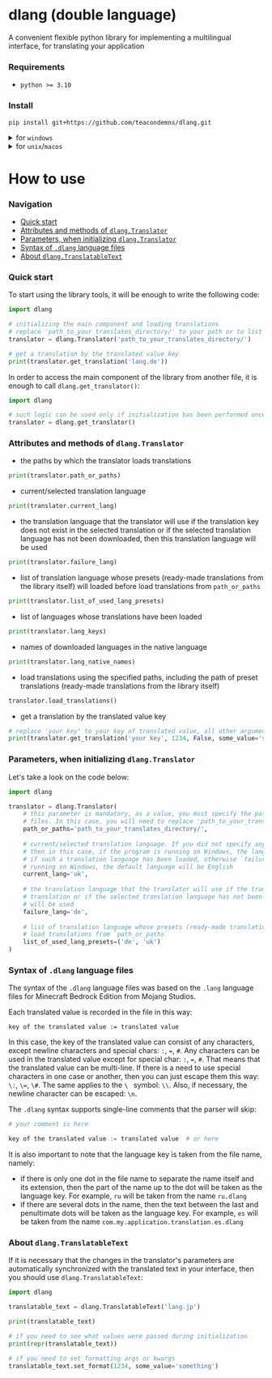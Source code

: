 # dlang (double language)
A convenient flexible python library for implementing a multilingual interface, for translating your application

### Requirements
- `python >= 3.10`

### Install
```
pip install git+https://github.com/teacondemns/dlang.git
```

<details>
  <summary>for <code>windows</code></summary>
  

```
py -m pip install git+https://github.com/teacondemns/dlang.git
```
</details>

<details>
  <summary>for <code>unix</code>/<code>macos</code></summary>
  

```
python3 -m pip install git+https://github.com/teacondemns/dlang.git
```
</details>

# How to use
### Navigation
- [Quick start](#quick-start)
- [Attributes and methods of `dlang.Translator`](#attributes-and-methods-of-dlangtranslator)
- [Parameters, when initializing `dlang.Translator`](#parameters-when-initializing-dlangtranslator)
- [Syntax of `.dlang` language files](#syntax-of-dlang-language-files)
- [About `dlang.TranslatableText`](#about-dlangtranslatabletext)

### Quick start
To start using the library tools, it will be enough to write the following code:
```py
import dlang

# initializing the main component and loading translations
# replace 'path_to_your_translates_directory/' to your path or to list of path
translator = dlang.Translator('path_to_your_translates_directory/')

# get a translation by the translated value key
print(translator.get_translation('lang.de'))
```
In order to access the main component of the library from another file, it is enough to call `dlang.get_translator()`:
```py
import dlang

# such logic can be used only if initialization has been performed once, as in the code above
translator = dlang.get_translator()
```

### Attributes and methods of `dlang.Translator`
- the paths by which the translator loads translations
```py
print(translator.path_or_paths)
```
- current/selected translation language
```py
print(translator.current_lang)
```
- the translation language that the translator will use if the translation key does not exist in the selected translation or if the selected translation language has not been downloaded, then this translation language will be used
```py
print(translator.failure_lang)
```
- list of translation language whose presets (ready-made translations from the library itself) will loaded before load translations from `path_or_paths`
```py
print(translator.list_of_used_lang_presets)
```
- list of languages whose translations have been loaded
```py
print(translator.lang_keys)
```
- names of downloaded languages in the native language
```py
print(translator.lang_native_names)
```
- load translations using the specified paths, including the path of preset translations (ready-made translations from the library itself)
```py
translator.load_translations()
```
- get a translation by the translated value key
```py
# replace 'your key' to your key of translated value, all other arguments after first are specified here for example
print(translator.get_translation('your key', 1234, False, some_value='something', last_some_value=(5, 6, 7, 8)))
```

### Parameters, when initializing `dlang.Translator`
Let's take a look on the code below:
```py
import dlang

translator = dlang.Translator(
    # this parameter is mandatory, as a value, you must specify the path or a list of paths to folders with translation 
    # files. In this case, you will need to replace 'path_to_your_translates_directory/' with your value
    path_or_paths='path_to_your_translates_directory/',
    
    # current/selected translation language. If you did not specify anything, or specified the value `...` (Ellipsis), 
    # then in this case, if the program is running on Windows, the language will be set as in the user's system, 
    # if such a translation language has been loaded, otherwise `failure_language` will be set. If the program is not 
    # running on Windows, the default language will be English
    current_lang='uk',
    
    # the translation language that the translator will use if the translation key does not exist in the selected 
    # translation or if the selected translation language has not been downloaded, then this translation language 
    # will be used
    failure_lang='de',
    
    # list of translation language whose presets (ready-made translations from the library itself) will loaded before 
    # load translations from `path_or_paths`
    list_of_used_lang_presets=('de', 'uk')
)
```

### Syntax of `.dlang` language files
The syntax of the `.dlang` language files was based on the `.lang` language files for Minecraft Bedrock Edition from Mojang Studios.

Each translated value is recorded in the file in this way:
```
key of the translated value := translated value
```
In this case, the key of the translated value can consist of any characters, except newline characters and special chars: `:`, `=`, `#`. Any characters can be used in the translated value except for special char: `:`, `=`, `#`. That means that the translated value can be multi-line. If there is a need to use special characters in one case or another, then you can just escape them this way: `\:`, `\=`, `\#`. The same applies to the `\ ` symbol: `\\`. Also, if necessary, the newline character can be escaped: `\n`.

The `.dlang` syntax supports single-line comments that the parser will skip:
```py
# your comment is here

key of the translated value := translated value  # or here
```
It is also important to note that the language key is taken from the file name, namely:
- if there is only one dot in the file name to separate the name itself and its extension, then the part of the name up to the dot will be taken as the language key. For example, `ru` will be taken from the name `ru.dlang`
- if there are several dots in the name, then the text between the last and penultimate dots will be taken as the language key. For example, `es` will be taken from the name `com.my.application.translation.es.dlang`

### About `dlang.TranslatableText`
If it is necessary that the changes in the translator's parameters are automatically synchronized with the translated text in your interface, then you should use `dlang.TranslatableText`:
```py
import dlang

translatable_text = dlang.TranslatableText('lang.jp')

print(translatable_text)

# if you need to see what values were passed during initialization
print(repr(translatable_text))

# if you need to set formatting args or kwargs
translatable_text.set_format(1234, some_value='something')
```
